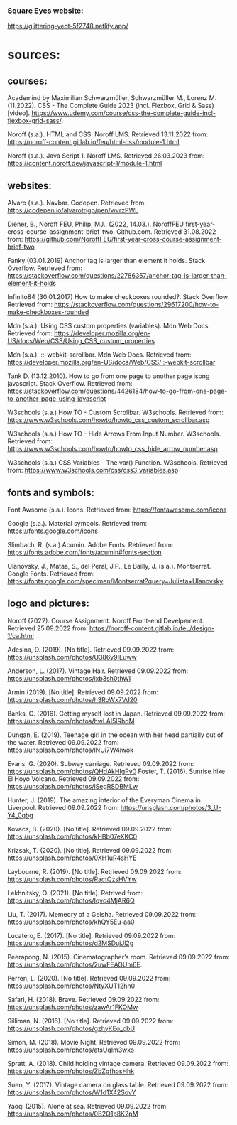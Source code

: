 ### Square Eyes website: 
https://glittering-yeot-5f2748.netlify.app/

# sources:



## courses: 
Academind by Maximilian Schwarzmüller, Schwarzmüller M., Lorenz M. (11.2022). CSS - The Complete Guide 2023 (incl. Flexbox, Grid & Sass) [video]. https://www.udemy.com/course/css-the-complete-guide-incl-flexbox-grid-sass/.

Noroff (s.a.). HTML and CSS. Noroff LMS. Retrieved 13.11.2022 from: https://noroff-content.gitlab.io/feu/html-css/module-1.html

Noroff (s.a.). Java Script 1. Noroff LMS. Retrieved 26.03.2023 from: https://content.noroff.dev/javascript-1/module-1.html

## websites:
Alvaro (s.a.). Navbar. Codepen. Retrieved from: https://codepen.io/alvarotrigo/pen/wvrzPWL

Diener, B., Noroff FEU, Philip, MJ., (2022, 14.03.). NoroffFEU first-year-cross-course-assignment-brief-two. Github.com. Retrieved 31.08.2022 from: https://github.com/NoroffFEU/first-year-cross-course-assignment-brief-two

Fanky (03.01.2019) Anchor tag is larger than element it holds. Stack Overflow. Retrieved from: https://stackoverflow.com/questions/22786357/anchor-tag-is-larger-than-element-it-holds

Infinito84 (30.01.2017) How to make checkboxes rounded?. Stack Overflow. Retrieved from: https://stackoverflow.com/questions/29617200/how-to-make-checkboxes-rounded

Mdn (s.a.). Using CSS custom properties (variables). Mdn Web Docs. Retrieved from: https://developer.mozilla.org/en-US/docs/Web/CSS/Using_CSS_custom_properties

Mdn (s.a.). ::-webkit-scrollbar. Mdn Web Docs. Retrieved from: https://developer.mozilla.org/en-US/docs/Web/CSS/::-webkit-scrollbar

Tank D. (13.12.2010). How to go from one page to another page isong javascript. Stack Overflow. Retrieved from: https://stackoverflow.com/questions/4426184/how-to-go-from-one-page-to-another-page-using-javascript

W3schools (s.a.) How TO - Custom Scrollbar. W3schools. Retrieved from: https://www.w3schools.com/howto/howto_css_custom_scrollbar.asp

W3schools (s.a.) How TO - Hide Arrows From Input Number. W3schools. Retrieved from: https://www.w3schools.com/howto/howto_css_hide_arrow_number.asp

W3schools (s.a.) CSS Variables - The var() Function. W3schools. Retrieved from: https://www.w3schools.com/css/css3_variables.asp


## fonts and symbols:
Font Awsome (s.a.). Icons. Retrieved from: https://fontawesome.com/icons

Google (s.a.). Material symbols. Retrieved from: https://fonts.google.com/icons

Slimbach, R. (s.a.) Acumin. Adobe Fonts. Retrieved from: https://fonts.adobe.com/fonts/acumin#fonts-section

Ulanovsky, J., Matas, S., del Peral, J.P., Le Bailly, J. (s.a.). Montserrat. Google Fonts. Retrieved from: https://fonts.google.com/specimen/Montserrat?query=Julieta+Ulanovsky


## logo and pictures:
Noroff (2022). Course Assignment. Noroff Front-end Develpement. Retrieved 25.09.2022 from: https://noroff-content.gitlab.io/feu/design-1/ca.html

Adesina, D. (2019). [No title]. Retrieved 09.09.2022 from: https://unsplash.com/photos/U386y9IEuww

Anderson, L. (2017). Vintage Hair. Retrieved 09.09.2022 from: https://unsplash.com/photos/ixb3sh0thWI

Armin (2019). [No title]. Retrieved 09.09.2022 from: https://unsplash.com/photos/h3RoWx7Vd20

Banks, C. (2016). Getting myself lost in Japan. Retrieved 09.09.2022 from: https://unsplash.com/photos/hwLAI5lRhdM 

Dungan, E. (2019). Teenage girl in the ocean with her head partially out of the water. Retrieved 09.09.2022 from: https://unsplash.com/photos/lNUi7W4iwok 

Evans, G. (2020). Subway carriage. Retrieved 09.09.2022 from: https://unsplash.com/photos/QHdAkHIgPy0 Foster, T. (2016). Sunrise hike El Hoyo Volcano. Retrieved 09.09.2022 from: https://unsplash.com/photos/lSegRSDBMLw 

Hunter, J. (2019). The amazing interior of the Everyman Cinema in Liverpool. Retrieved 09.09.2022 from: https://unsplash.com/photos/3_U-Y4_0qbg 

Kovacs, B. (2020). [No title]. Retrieved 09.09.2022 from: https://unsplash.com/photos/kHBb07eXKC0 

Krizsak, T. (2020). [No title]. Retrieved 09.09.2022 from: https://unsplash.com/photos/0XH1uR4sHYE 

Laybourne, R. (2019). [No title]. Retrieved 09.09.2022 from: https://unsplash.com/photos/RactQzsHVYw 

Lekhnitsky, O. (2021). [No title]. Retrived from: https://unsplash.com/photos/Iqvo4MjAR6Q 

Liu, T. (2017). Memeory of a Geisha. Retrieved 09.09.2022 from: https://unsplash.com/photos/khQY5Eu-aa0 

Lucatero, E. (2017). [No title]. Retrieved 09.09.2022 from: https://unsplash.com/photos/d2MSDujJl2g 

Peerapong, N. (2015). Cinematographer’s room. Retrieved 09.09.2022 from: https://unsplash.com/photos/2uwFEAGUm6E. 

Perren, L. (2020). [No title]. Retrieved 09.09.2022 from: https://unsplash.com/photos/NtyXUT12hn0 

Safari, H. (2018). Brave. Retrieved 09.09.2022 from: https://unsplash.com/photos/zawAr1FKOMw 

Silliman, N. (2016). [No title]. Retrieved 09.09.2022 from: https://unsplash.com/photos/gzhyKEo_cbU 

Simon, M. (2018). Movie Night. Retrieved 09.09.2022 from: https://unsplash.com/photos/atsUqIm3wxo 

Spratt, A. (2018). Child holding vintage camera. Retrieved 09.09.2022 from: https://unsplash.com/photos/ZbZgfhosHhk

Suen, Y. (2017). Vintage camera on glass table. Retrieved 09.09.2022 from: https://unsplash.com/photos/W1d1X42SovY 

Yaoqi (2015). Alone at sea. Retrieved 09.09.2022 from: https://unsplash.com/photos/0B2Q1p8K2pM


